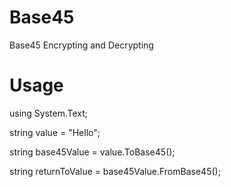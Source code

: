 # Base45
Base45 Encrypting and Decrypting

# Usage
using System.Text;

string value = "Hello";

string base45Value = value.ToBase45();

string returnToValue = base45Value.FromBase45();

